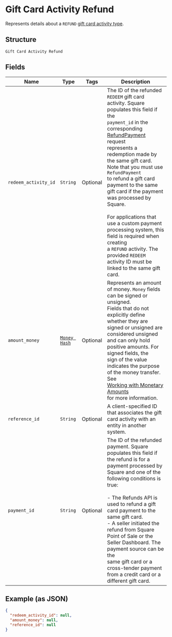 
# Gift Card Activity Refund

Represents details about a `REFUND` [gift card activity type](../../doc/models/gift-card-activity-type.md).

## Structure

`Gift Card Activity Refund`

## Fields

| Name | Type | Tags | Description |
|  --- | --- | --- | --- |
| `redeem_activity_id` | `String` | Optional | The ID of the refunded `REDEEM` gift card activity. Square populates this field if the<br>`payment_id` in the corresponding [RefundPayment](../../doc/api/refunds.md#refund-payment) request<br>represents a redemption made by the same gift card. Note that you must use `RefundPayment`<br>to refund a gift card payment to the same gift card if the payment was processed by Square.<br><br>For applications that use a custom payment processing system, this field is required when creating<br>a `REFUND` activity. The provided `REDEEM` activity ID must be linked to the same gift card. |
| `amount_money` | [`Money Hash`](../../doc/models/money.md) | Optional | Represents an amount of money. `Money` fields can be signed or unsigned.<br>Fields that do not explicitly define whether they are signed or unsigned are<br>considered unsigned and can only hold positive amounts. For signed fields, the<br>sign of the value indicates the purpose of the money transfer. See<br>[Working with Monetary Amounts](https://developer.squareup.com/docs/build-basics/working-with-monetary-amounts)<br>for more information. |
| `reference_id` | `String` | Optional | A client-specified ID that associates the gift card activity with an entity in another system. |
| `payment_id` | `String` | Optional | The ID of the refunded payment. Square populates this field if the refund is for a<br>payment processed by Square and one of the following conditions is true:<br><br>- The Refunds API is used to refund a gift card payment to the same gift card.<br>- A seller initiated the refund from Square Point of Sale or the Seller Dashboard. The payment source can be the<br>  same gift card or a cross-tender payment from a credit card or a different gift card. |

## Example (as JSON)

```json
{
  "redeem_activity_id": null,
  "amount_money": null,
  "reference_id": null
}
```

